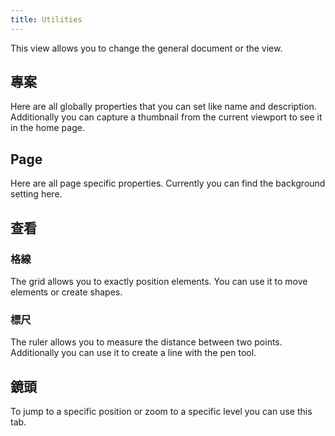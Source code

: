 ```yaml
---
title: Utilities
---
```


This view allows you to change the general document or the view.

## 專案

Here are all globally properties that you can set like name and description.
Additionally you can capture a thumbnail from the current viewport to see it in the home page.

## Page

Here are all page specific properties. Currently you can find the background setting here.

## 查看

### 格線

The grid allows you to exactly position elements. You can use it to move elements or create shapes.

### 標尺

The ruler allows you to measure the distance between two points. Additionally you can use it to create a line with the pen tool.

## 鏡頭

To jump to a specific position or zoom to a specific level you can use this tab.
